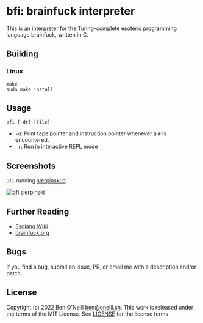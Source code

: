 # bfi: brainfuck interpreter

This is an interpreter for the Turing-complete esoteric programming language
brainfuck, written in C.

## Building

### Linux

```shell
make
sudo make install
```

## Usage

```shell
bfi [-dr] [file]
```

* `-d`: Print tape pointer and instruction pointer whenever a `#` is encountered.
* `-r`: Run in interactive REPL mode

## Screenshots

`bfi` running [sierpinski.b](https://brainfuck.org/sierpinski.b)

![bfi sierpinski](https://oneill.sh/img/bfi-sierpinski.png)

## Further Reading

* [Esolang Wiki](https://esolangs.org/wiki/Brainfuck)
* [brainfuck.org](https://brainfuck.org/)

## Bugs

If you find a bug, submit an issue, PR, or email me with a description and/or patch.

## License

Copyright (c) 2022 Ben O'Neill <ben@oneill.sh>. This work is released under the
terms of the MIT License. See [LICENSE](LICENSE) for the license terms.
